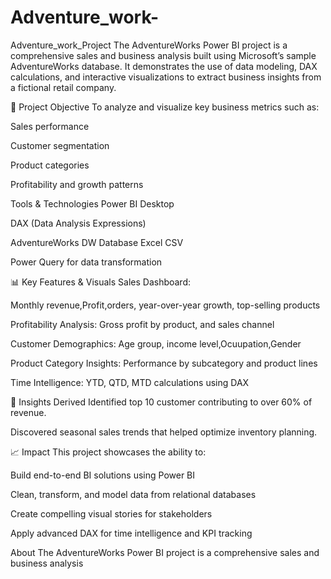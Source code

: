 # Adventure_work-
Adventure_work_Project
The AdventureWorks Power BI project is a comprehensive sales and business analysis built using Microsoft’s sample AdventureWorks database. It demonstrates the use of data modeling, DAX calculations, and interactive visualizations to extract business insights from a fictional retail company.

💼 Project Objective To analyze and visualize key business metrics such as:

Sales performance

Customer segmentation

Product categories

Profitability and growth patterns

Tools & Technologies Power BI Desktop

DAX (Data Analysis Expressions)

AdventureWorks DW Database Excel CSV

Power Query for data transformation

📊 Key Features & Visuals Sales Dashboard:

Monthly revenue,Profit,orders, year-over-year growth, top-selling products

Profitability Analysis: Gross profit by product, and sales channel

Customer Demographics: Age group, income level,Ocuupation,Gender

Product Category Insights: Performance by subcategory and product lines

Time Intelligence: YTD, QTD, MTD calculations using DAX

🧠 Insights Derived Identified top 10 customer contributing to over 60% of revenue.

Discovered seasonal sales trends that helped optimize inventory planning.

📈 Impact This project showcases the ability to:

Build end-to-end BI solutions using Power BI

Clean, transform, and model data from relational databases

Create compelling visual stories for stakeholders

Apply advanced DAX for time intelligence and KPI tracking

About
The AdventureWorks Power BI project is a comprehensive sales and business analysis

